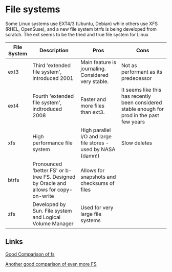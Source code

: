 # File systems

Some Linux systems use EXT4/3 (Ubuntu, Debian) while others use XFS (RHEL, OpenSuse), and a new file system btrfs is being developed from scratch. The ext seems to be the tried and true file system for Linux

| File System | Description | Pros | Cons |
| ----------- | ----------- | ---- | ---- |
| ext3 | Third 'extended file system', introduced 2001 | Main feature is journaling. Considered very stable.  | Not as performant as its predecessor |
| ext4 | Fourth 'extended file system', indtroduced 2008 | Faster and more files than ext3. | It seems like this has recently been considered stable enough for prod in the past few years |
| xfs | High performance file system | High parallel I/O and large file stores - used by NASA (damn!) | Slow deletes |
| btrfs | Pronounced 'better FS' or b-tree FS. Designed by Oracle and allows for copy-on-write | Allows for snapshots and checksums of files | |
| zfs | Developed by Sun. File system and Logical Volume Manager | Used for very large file systems | |

## Links

[Good Comparison of fs](https://www.unixmen.com/review-ext4-vs-btrfs-vs-xfs/)

[Another good comparison of even more FS](https://www.serverfocus.org/reiserfs-vs-ext4-vs-xfs-vs-zfs-vs-btrfs)
